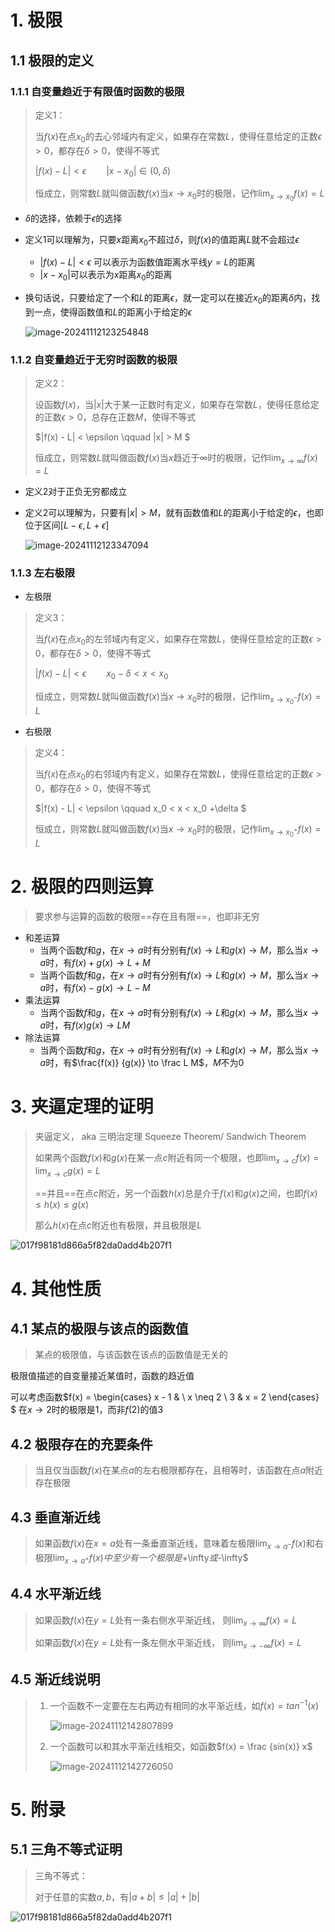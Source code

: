 # 1. 极限

## 1.1 极限的定义

### 1.1.1 自变量趋近于有限值时函数的极限

> 定义1：
>
> 当$f(x)$在点$x_0$的去心邻域内有定义，如果存在常数$L$，使得任意给定的正数$\epsilon > 0$，都存在$\delta > 0$，使得不等式
>
> $|f(x) - L| < \epsilon \qquad |x-x_0| \in (0, \delta)$
>
> 恒成立，则常数$L$就叫做函数$f(x)$当$x \to x_0$时的极限，记作$\displaystyle \lim_{x \to x_0} f(x) = L$

- $\delta$的选择，依赖于$\epsilon$的选择

- 定义1可以理解为，只要$x$距离$x_0$不超过$\delta$，则$f(x)$的值距离$L$就不会超过$\epsilon$

    - $|f(x) - L| < \epsilon$ 可以表示为函数值距离水平线$y = L$的距离
    - $|x-x_0|$可以表示为$x$距离$x_0$的距离

- 换句话说，只要给定了一个和$L$的距离$\epsilon$，就一定可以在接近$x_0$的距离$\delta$内，找到一点，使得函数值和$L$的距离小于给定的$\epsilon$

    ![image-20241112123254848](<第三章 极限导论.assets/image-20241112123254848.png>)

### 1.1.2 自变量趋近于无穷时函数的极限

> 定义2：
>
> 设函数$f(x)$，当$|x|$大于某一正数时有定义，如果存在常数$L$，使得任意给定的正数$\epsilon > 0$，总存在正数$M$，使得不等式
>
> $|f(x) - L| < \epsilon \qquad |x| > M $
>
> 恒成立，则常数$L$就叫做函数$f(x)$当$x$趋近于$\infty$时的极限，记作$\displaystyle \lim_{x \to \infty} f(x) = L$

- 定义2对于正负无穷都成立

- 定义2可以理解为，只要有$|x| > M$，就有函数值和$L$的距离小于给定的$\epsilon$，也即位于区间$[L-\epsilon, L+\epsilon]$

    ![image-20241112123347094](<第三章 极限导论.assets/image-20241112123347094.png>)

### 1.1.3 左右极限

- 左极限

> 定义3：
>
> 当$f(x)$在点$x_0$的左邻域内有定义，如果存在常数$L$，使得任意给定的正数$\epsilon > 0$，都存在$\delta > 0$，使得不等式
>
> $|f(x) - L| < \epsilon \qquad x_0 - \delta < x < x_0$
>
> 恒成立，则常数$L$就叫做函数$f(x)$当$x \to x_0$时的极限，记作$\displaystyle \lim_{x \to x_0^-} f(x) = L$

- 右极限

> 定义4：
>
> 当$f(x)$在点$x_0$的右邻域内有定义，如果存在常数$L$，使得任意给定的正数$\epsilon > 0$，都存在$\delta > 0$，使得不等式
>
> $|f(x) - L| < \epsilon \qquad x_0 < x < x_0 +\delta $
>
> 恒成立，则常数$L$就叫做函数$f(x)$当$x \to x_0$时的极限，记作$\displaystyle \lim_{x \to x_0^+} f(x) = L$

# 2. 极限的四则运算

> 要求参与运算的函数的极限==存在且有限==，也即非无穷

- 和差运算
    - 当两个函数$f$和$g$，在$x \to a$时有分别有$f(x) \to L$和$g(x) \to M$，那么当$x \to a$时，有$f(x) + g(x) \to L + M$
    - 当两个函数$f$和$g$，在$x \to a$时有分别有$f(x) \to L$和$g(x) \to M$，那么当$x \to a$时，有$f(x) - g(x) \to L - M$
- 乘法运算
    - 当两个函数$f$和$g$，在$x \to a$时有分别有$f(x) \to L$和$g(x) \to M$，那么当$x \to a$时，有$f(x)g(x) \to LM$
- 除法运算
    - 当两个函数$f$和$g$，在$x \to a$时有分别有$f(x) \to L$和$g(x) \to M$，那么当$x \to a$时，有$\frac{f(x)} {g(x)} \to \frac L M$，$M$不为0

# 3. 夹逼定理的证明

> 夹逼定义， aka 三明治定理 Squeeze Theorem/ Sandwich Theorem
>
> 如果两个函数$f(x)$和$g(x)$在某一点$c$附近有同一个极限，也即$\displaystyle \lim_{x \to c} f(x) = \lim_{x \to c} g(x) = L$
>
> ==并且==在点$c$附近，另一个函数$h(x)$总是介于$f(x)$和$g(x)$之间，也即$f(x) \leq h(x) \leq g(x)$
>
> 那么$h(x)$在点$c$附近也有极限，并且极限是$L$

![017f98181d866a5f82da0add4b207f1](<第三章 极限导论.assets/017f98181d866a5f82da0add4b207f1-1731391618325-2.jpg>)

# 4. 其他性质

## 4.1 某点的极限与该点的函数值

>  某点的极限值，与该函数在该点的函数值是无关的

极限值描述的自变量接近某值时，函数的趋近值

可以考虑函数$f(x) = \begin{cases}  x - 1 & \ x \neq 2 \\ 3 &  x = 2  \end{cases} $ 在$x \to 2$时的极限是1，而非$f(2)$的值3

## 4.2 极限存在的充要条件

> 当且仅当函数$f(x)$在某点$a$的左右极限都存在，且相等时，该函数在点$a$附近存在极限

## 4.3 垂直渐近线

> 如果函数$f(x)$在$x=a$处有一条垂直渐近线，意味着左极限$\displaystyle \lim_{x\to a^-} f(x)$和右极限$\displaystyle \lim_{x\to a^+} f(x)中至少有一个极限是$+\infty$或$-\infty$

## 4.4 水平渐近线

> 如果函数$f(x)$在$y=L$处有一条右侧水平渐近线， 则$\displaystyle \lim_{x\to \infty} f(x) = L$
>
> 如果函数$f(x)$在$y=L$处有一条左侧水平渐近线， 则$\displaystyle \lim_{x\to -\infty} f(x) = L$

## 4.5 渐近线说明

> 1. 一个函数不一定要在左右两边有相同的水平渐近线，如$f(x) = tan^{-1}(x)$
>
>     ![image-20241112142807899](<第三章 极限导论.assets/image-20241112142807899.png>)
>
> 2. 一个函数可以和其水平渐近线相交，如函数$f(x) = \frac {sin(x)} x$
>
>     ![image-20241112142726050](<第三章 极限导论.assets/image-20241112142726050.png>)

# 5. 附录

## 5.1 三角不等式证明

> 三角不等式：
>
> 对于任意的实数$a, b$，有$|a+b| \leq |a| + |b|$

![017f98181d866a5f82da0add4b207f1](<第三章 极限导论.assets/017f98181d866a5f82da0add4b207f1.jpg>)



